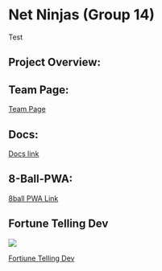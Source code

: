 # Net Ninjas (Group 14)
Test
## Project Overview:

## Team Page:

[Team Page](https://github.com/cse110-sp23-group14/cse110-sp23-group14/blob/main/admin/team.md)

## Docs:

[Docs link](https://cse110-sp23-group14.github.io/cse110-sp23-group14/main/documentation/out/index.html)

## 8-Ball-PWA:

[8ball PWA Link](https://cse110-sp23-group14.github.io/cse110-sp23-group14/main/test-8ball-PWA/source/8ball/index.html)

## Fortune Telling Dev

<a href="https://codeclimate.com/github/cse110-sp23-group14/cse110-sp23-group14/maintainability"><img src="https://api.codeclimate.com/v1/badges/8f2ee10c3081178fffa7/maintainability" /></a>

[Fortiune Telling Dev](https://cse110-sp23-group14.github.io/cse110-sp23-group14/main/fortune-telling-dev/source/index.html)
